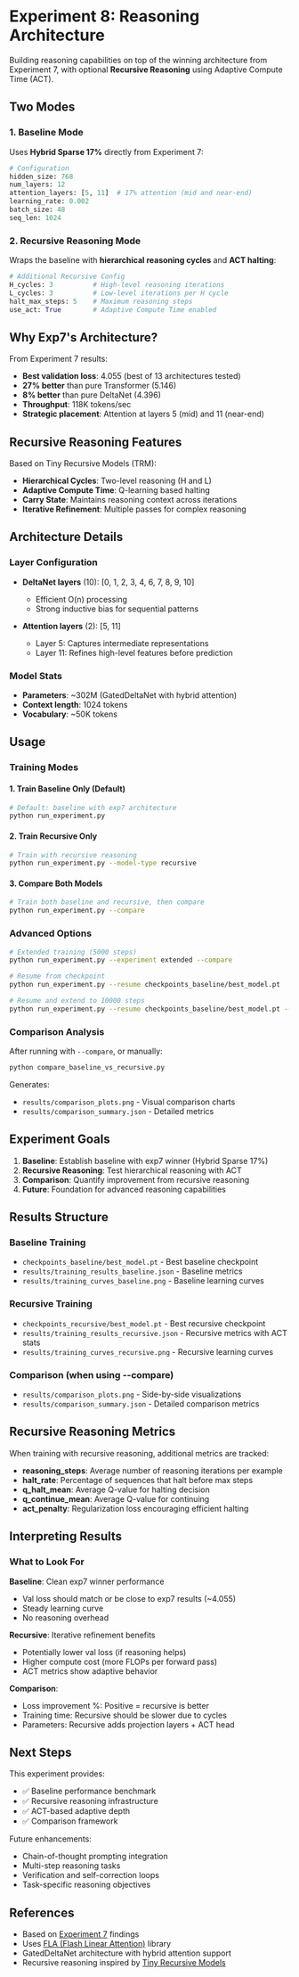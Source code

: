 # Experiment 8: Reasoning Architecture

Building reasoning capabilities on top of the winning architecture from Experiment 7, with optional **Recursive Reasoning** using Adaptive Compute Time (ACT).

## Two Modes

### 1. Baseline Mode
Uses **Hybrid Sparse 17%** directly from Experiment 7:

```python
# Configuration
hidden_size: 768
num_layers: 12
attention_layers: [5, 11]  # 17% attention (mid and near-end)
learning_rate: 0.002
batch_size: 48
seq_len: 1024
```

### 2. Recursive Reasoning Mode  
Wraps the baseline with **hierarchical reasoning cycles** and **ACT halting**:

```python
# Additional Recursive Config
H_cycles: 3          # High-level reasoning iterations
L_cycles: 3          # Low-level iterations per H cycle
halt_max_steps: 5    # Maximum reasoning steps
use_act: True        # Adaptive Compute Time enabled
```

## Why Exp7's Architecture?

From Experiment 7 results:
- **Best validation loss**: 4.055 (best of 13 architectures tested)
- **27% better** than pure Transformer (5.146)
- **8% better** than pure DeltaNet (4.396)
- **Throughput**: 118K tokens/sec
- **Strategic placement**: Attention at layers 5 (mid) and 11 (near-end)

## Recursive Reasoning Features

Based on Tiny Recursive Models (TRM):
- **Hierarchical Cycles**: Two-level reasoning (H and L)
- **Adaptive Compute Time**: Q-learning based halting
- **Carry State**: Maintains reasoning context across iterations
- **Iterative Refinement**: Multiple passes for complex reasoning

## Architecture Details

### Layer Configuration
- **DeltaNet layers** (10): [0, 1, 2, 3, 4, 6, 7, 8, 9, 10]
  - Efficient O(n) processing
  - Strong inductive bias for sequential patterns
  
- **Attention layers** (2): [5, 11]
  - Layer 5: Captures intermediate representations
  - Layer 11: Refines high-level features before prediction

### Model Stats
- **Parameters**: ~302M (GatedDeltaNet with hybrid attention)
- **Context length**: 1024 tokens
- **Vocabulary**: ~50K tokens

## Usage

### Training Modes

#### 1. Train Baseline Only (Default)
```bash
# Default: baseline with exp7 architecture
python run_experiment.py
```

#### 2. Train Recursive Only
```bash
# Train with recursive reasoning
python run_experiment.py --model-type recursive
```

#### 3. Compare Both Models
```bash
# Train both baseline and recursive, then compare
python run_experiment.py --compare
```

### Advanced Options

```bash
# Extended training (5000 steps)
python run_experiment.py --experiment extended --compare

# Resume from checkpoint
python run_experiment.py --resume checkpoints_baseline/best_model.pt

# Resume and extend to 10000 steps
python run_experiment.py --resume checkpoints_baseline/best_model.pt --extend-steps 10000
```

### Comparison Analysis

After running with `--compare`, or manually:
```bash
python compare_baseline_vs_recursive.py
```

Generates:
- `results/comparison_plots.png` - Visual comparison charts
- `results/comparison_summary.json` - Detailed metrics

## Experiment Goals

1. **Baseline**: Establish baseline with exp7 winner (Hybrid Sparse 17%)
2. **Recursive Reasoning**: Test hierarchical reasoning with ACT
3. **Comparison**: Quantify improvement from recursive reasoning
4. **Future**: Foundation for advanced reasoning capabilities

## Results Structure

### Baseline Training
- `checkpoints_baseline/best_model.pt` - Best baseline checkpoint
- `results/training_results_baseline.json` - Baseline metrics
- `results/training_curves_baseline.png` - Baseline learning curves

### Recursive Training
- `checkpoints_recursive/best_model.pt` - Best recursive checkpoint
- `results/training_results_recursive.json` - Recursive metrics with ACT stats
- `results/training_curves_recursive.png` - Recursive learning curves

### Comparison (when using --compare)
- `results/comparison_plots.png` - Side-by-side visualizations
- `results/comparison_summary.json` - Detailed comparison metrics

## Recursive Reasoning Metrics

When training with recursive reasoning, additional metrics are tracked:

- **reasoning_steps**: Average number of reasoning iterations per example
- **halt_rate**: Percentage of sequences that halt before max steps
- **q_halt_mean**: Average Q-value for halting decision
- **q_continue_mean**: Average Q-value for continuing
- **act_penalty**: Regularization loss encouraging efficient halting

## Interpreting Results

### What to Look For

**Baseline**: Clean exp7 winner performance
- Val loss should match or be close to exp7 results (~4.055)
- Steady learning curve
- No reasoning overhead

**Recursive**: Iterative refinement benefits
- Potentially lower val loss (if reasoning helps)
- Higher compute cost (more FLOPs per forward pass)
- ACT metrics show adaptive behavior

**Comparison**:
- Loss improvement %: Positive = recursive is better
- Training time: Recursive should be slower due to cycles
- Parameters: Recursive adds projection layers + ACT head

## Next Steps

This experiment provides:
- ✅ Baseline performance benchmark
- ✅ Recursive reasoning infrastructure
- ✅ ACT-based adaptive depth
- ✅ Comparison framework

Future enhancements:
- Chain-of-thought prompting integration
- Multi-step reasoning tasks
- Verification and self-correction loops
- Task-specific reasoning objectives

## References

- Based on [Experiment 7](../exp7_hybrid_deltanet_ablation/README.md) findings
- Uses [FLA (Flash Linear Attention)](https://github.com/sustcsonglin/flash-linear-attention) library
- GatedDeltaNet architecture with hybrid attention support
- Recursive reasoning inspired by [Tiny Recursive Models](https://github.com/google-deepmind/tiny-recursive-models)

